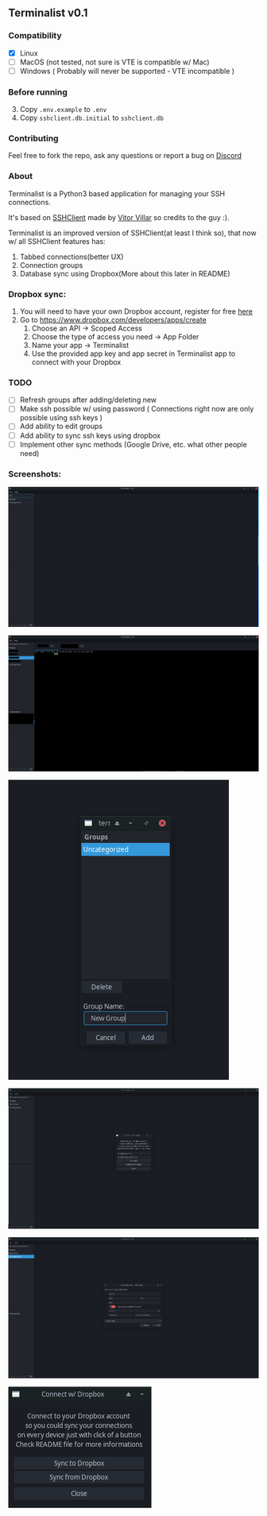 ## **Terminalist v0.1**

### Compatibility

- [x] Linux
- [ ] MacOS (not tested, not sure is VTE is compatible w/ Mac)
- [ ] Windows ( Probably will never be supported - VTE incompatible )

### Before running
3. Copy `.env.example` to `.env`
4. Copy `sshclient.db.initial` to `sshclient.db`

### Contributing

Feel free to fork the repo, ask any questions or report a bug on [Discord](https://discord.gg/H5y5AyTHmQ)

### About

Terminalist is a Python3 based application for managing your SSH connections.

It's based on [SSHClient](http://vitorluis.github.io/SSHClient/) made by [Vitor Villar](vitor.luis98@gmail.com) so
credits to the guy :).

Terminalist is an improved version of SSHClient(at least I think so), that now w/ all SSHClient features has:

1. Tabbed connections(better UX)
2. Connection groups
3. Database sync using Dropbox(More about this later in README)

### Dropbox sync:

1. You will need to have your own Dropbox account, register for free [here](https://www.dropbox.com/register)
2. Go to https://www.dropbox.com/developers/apps/create
    1. Choose an API -> Scoped Access
    2. Choose the type of access you need -> App Folder
    3. Name your app -> Terminalist
    4. Use the provided app key and app secret in Terminalist app to connect with your Dropbox

### TODO

- [ ] Refresh groups after adding/deleting new
- [ ] Make ssh possible w/ using password ( Connections right now are only possible using ssh keys )
- [ ] Add ability to edit groups
- [ ] Add ability to sync ssh keys using dropbox
- [ ] Implement other sync methods (Google Drive, etc. what other people need)

### Screenshots:

![Alt text](screenshots/terminalist-1.png "Screenshot 1")

![Alt text](screenshots/terminalist-5.png "Screenshot 5")

![Alt text](screenshots/terminalist-2.png "Screenshot 2")

![Alt text](screenshots/terminalist-3.png "Screenshot 3")

![Alt text](screenshots/terminalist-4.png "Screenshot 4")

![Alt text](screenshots/terminalist-6.png "Screenshot 6")
